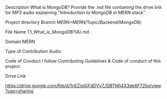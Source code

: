 Description
What is MongoDB?
Provide the .md file containing the drive link for MP3 audio explaining "Introduction to MongoDB in MERN stack".

Project directory
Branch MERN>MERN/Topic/Backend/MongoDB/

File Name
1.1_What_is_MongoDB?(A).md

Domain
MERN

Type of Contribution
Audio

Code of Conduct
 I follow Contributing Guidelines & Code of conduct of this project.
 

 Drive Link 

 https://drive.google.com/file/d/1nEZistGFdDYy7_ISBTNfi4X3de6F72bv/view?usp=sharing
